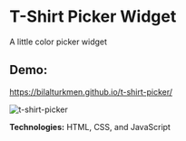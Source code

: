 # T-Shirt Picker Widget
A little color picker widget 

## Demo:
https://bilalturkmen.github.io/t-shirt-picker/

![t-shirt-picker](https://user-images.githubusercontent.com/30315981/199304404-91b9e5be-2a76-46ef-bb61-4152e50eb7b5.png)


**Technologies:** HTML, CSS, and JavaScript
